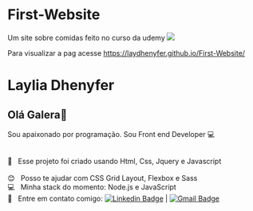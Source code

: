 # First-Website
Um site sobre comidas feito no curso da udemy 
<img src="https://www.thecreativedonut.com/wp-content/uploads/2017/02/MBP_pure-front-min-11.png">

Para visualizar a pag acesse https://laydhenyfer.github.io/First-Website/


# Laylia Dhenyfer

## Olá Galera👋
Sou apaixonado por  programação.
Sou Front end Developer :computer:

 
 <br/> :purple_heart: &nbsp; Esse projeto foi criado usando Html, Css, Jquery e Javascript  
 <br/> :blush: &nbsp; Posso te ajudar com CSS Grid Layout, Flexbox e Sass
 <br/> :computer: &nbsp; Minha stack do momento: Node.js e JavaScript 
 <br/> :email: &nbsp; Entre em contato comigo: [![Linkedin Badge](https://img.shields.io/badge/-LayliaDhenyfer-blue?style=flat-square&logo=Linkedin&logoColor=white&link=https://www.linkedin.com/in/laylia-dhennyfe-74b119197/)](https://www.linkedin.com/in/tgmarinho/) 
| 
[![Gmail Badge](https://img.shields.io/badge/-layliadhennyfe20017@gmail.com-c14438?style=flat-square&logo=Gmail&logoColor=white&link=mailto:layliadhennyfe20017@gmail.com)](mailto:layliadhennyfe20017@gmail.com)

